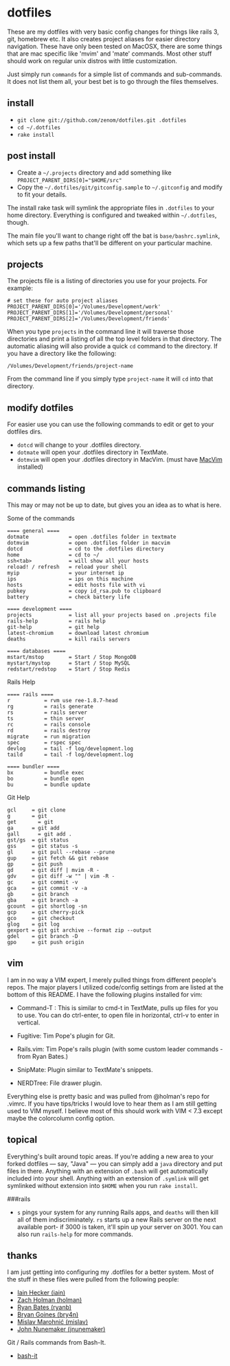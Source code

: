 # dotfiles
These are my dotfiles with very basic config changes for things like rails 3, git,
homebrew etc.  It also creates project aliases for easier directory navigation. These
have only been tested on MacOSX, there are some things that are mac specific like 'mvim'
and 'mate' commands.  Most other stuff should work on regular unix distros with little
customization.

Just simply run `commands` for a simple list of commands and sub-commands. It does 
not list them all, your best bet is to go through the files themselves.

## install
- `git clone git://github.com/zenom/dotfiles.git .dotfiles`
- `cd ~/.dotfiles`
- `rake install`

## post install
- Create a `~/.projects` directory and add something like `PROJECT_PARENT_DIRS[0]="$HOME/src"`
- Copy the `~/.dotfiles/git/gitconfig.sample` to `~/.gitconfig` and modify to fit your details.

The install rake task will symlink the appropriate files in `.dotfiles` to your
home directory. Everything is configured and tweaked within `~/.dotfiles`,
though.

The main file you'll want to change right off the bat is `base/bashrc.symlink`,
which sets up a few paths that'll be different on your particular machine.

## projects

The projects file is a listing of directories you use for your projects. For example:

    # set these for auto project aliases
    PROJECT_PARENT_DIRS[0]='/Volumes/Development/work'
    PROJECT_PARENT_DIRS[1]='/Volumes/Development/personal'
    PROJECT_PARENT_DIRS[2]='/Volumes/Development/friends'
    
When you type `projects` in the command line it will traverse those directories and print
a listing of all the top level folders in that directory.  The automatic aliasing will also
provide a quick `cd` command to the directory. If you have a directory like the following:

    /Volumes/Development/friends/project-name
    
From the command line if you simply type `project-name` it will `cd` into that directory.

## modify dotfiles
For easier use you can use the following commands to edit or get to your dotfiles dirs.

- `dotcd` will change to your .dotfiles directory.
- `dotmate` will open your .dotfiles directory in TextMate.
- `dotmvim` will open your .dotfiles directory in MacVim. (must have [MacVim](https://github.com/b4winckler/macvim) installed)

## commands listing
This may or may not be up to date, but gives you an idea as to what is here.

Some of the commands

    ==== general ====
    dotmate             = open .dotfiles folder in textmate
    dotmvim             = open .dotfiles folder in macvim
    dotcd               = cd to the .dotfiles directory
    home                = cd to ~/
    ssh<tab>            = will show all your hosts
    reload! / refresh   = reload your shell
    myip                = your internet ip
    ips                 = ips on this machine
    hosts               = edit hosts file with vi
    pubkey              = copy id_rsa.pub to clipboard
    battery             = check battery life

    ==== development ====
    projects            = list all your projects based on .projects file
    rails-help          = rails help
    git-help            = git help
    latest-chromium     = download latest chromium
    deaths              = kill rails servers

    ==== databases ====
    mstart/mstop        = Start / Stop MongoDB
    mystart/mystop      = Start / Stop MySQL
    redstart/redstop    = Start / Stop Redis
    
    
Rails Help

    ==== rails ====
    r           = rvm use ree-1.8.7-head
    rg          = rails generate
    rs          = rails server
    ts          = thin server
    rc          = rails console
    rd          = rails destroy
    migrate     = run migration
    spec        = rspec spec
    devlog      = tail -f log/development.log
    taild       = tail -f log/development.log

    ==== bundler ====
    bx          = bundle exec
    bo          = bundle open
    bu          = bundle update
    
Git Help

    gcl	    = git clone
    g       = git
    get 	  = git
    ga      = git add
    gall	  = git add .
    gst/gs  = git status
    gss	    = git status -s
    gl      = git pull --rebase --prune
    gup     = git fetch && git rebase
    gp      = git push
    gd      = git diff | mvim -R -
    gdv     = git diff -w "" | vim -R -
    gc      = git commit -v
    gca     = git commit -v -a
    gb      = git branch
    gba     = git branch -a
    gcount  = git shortlog -sn
    gcp     = git cherry-pick
    gco     = git checkout
    glog    = git log
    gexport = git git archive --format zip --output
    gdel    = git branch -D
    gpo     = git push origin

## vim

I am in no way a VIM expert, I merely pulled things from different people's
repos. The major players I utilized code/config settings from are listed at
the bottom of this README. I have the following plugins installed for vim:

- Command-T : This is similar to cmd-t in TextMate, pulls up files for you to use.
You can do ctrl-enter, to open file in horizontal, ctrl-v to enter in vertical.

- Fugitive: Tim Pope's plugin for Git.

- Rails.vim: Tim Pope's rails plugin (with some custom leader commands - from Ryan Bates.)

- SnipMate: Plugin similar to TextMate's snippets.  

- NERDTree: File drawer plugin. 

Everything else is pretty basic and was pulled from @holman's repo for .vimrc.  If you
have tips/tricks I would love to hear them as I am still getting used to VIM myself. I
believe most of this should work with VIM < 7.3 except maybe the colorcolumn config option.

## topical

Everything's built around topic areas. If you're adding a new area to your
forked dotfiles — say, "Java" — you can simply add a `java` directory and put
files in there. Anything with an extension of `.bash` will get automatically
included into your shell. Anything with an extension of `.symlink` will get
symlinked without extension into `$HOME` when you run `rake install`.


###rails
- `s` pings your system for any running Rails apps, and `deaths` will then
  kill all of them indiscriminately. `rs` starts up a new Rails server on the
  next available port- if 3000 is taken, it'll spin up your server on 3001. 
  You can also run `rails-help` for more commands.
  
  
## thanks

I am just getting into configuring my .dotfiles for a better system. Most of the
stuff in these files were pulled from the following people:

- [Iain Hecker (iain)](https://github.com/iain/)
- [Zach Holman (holman)](https://github.com/holman/)
- [Ryan Bates (ryanb)](https://github.com/ryanb)
- [Bryan Goines (bry4n)](https://github.com/bry4n)
- [Mislav Marohnić (mislav)](https://github.com/mislav)
- [John Nunemaker (jnunemaker)](https://github.com/jnunemaker)

Git / Rails commands from Bash-It.

- [bash-it](https://github.com/revans/bash-it)
